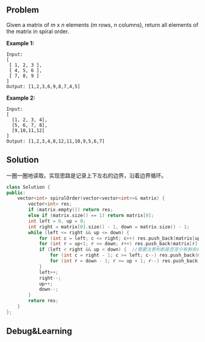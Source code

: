 ## Problem

Given a matrix of *m* x *n* elements (*m* rows, *n* columns), return all elements of the matrix in spiral order.

**Example 1:**

```
Input:
[
 [ 1, 2, 3 ],
 [ 4, 5, 6 ],
 [ 7, 8, 9 ]
]
Output: [1,2,3,6,9,8,7,4,5]
```

**Example 2:**

```
Input:
[
  [1, 2, 3, 4],
  [5, 6, 7, 8],
  [9,10,11,12]
]
Output: [1,2,3,4,8,12,11,10,9,5,6,7]
```

 



## Solution

一圈一圈地读取。实现思路是记录上下左右的边界，沿着边界循环。

```cpp
class Solution {
public:
    vector<int> spiralOrder(vector<vector<int>>& matrix) {
        vector<int> res;
        if (matrix.empty()) return res;
        else if (matrix.size() == 1) return matrix[0];
        int left = 0, up = 0;
        int right = matrix[0].size() - 1, down = matrix.size() - 1;
        while (left <= right && up <= down) {
            for (int c = left; c <= right; c++) res.push_back(matrix[up][c]);
            for (int r = up+1; r <= down; r++) res.push_back(matrix[r][right]);
            if (left < right && up < down) {  //需要注意判断是否至少有剩余两行两列
                for (int c = right - 1; c >= left; c--) res.push_back(matrix[down][c]);
                for (int r = down - 1; r >= up + 1; r--) res.push_back(matrix[r][left]);
            }
            left++;
            right--;
            up++;
            down--;
        }
        return res;
    }
};
```







## Debug&Learning



